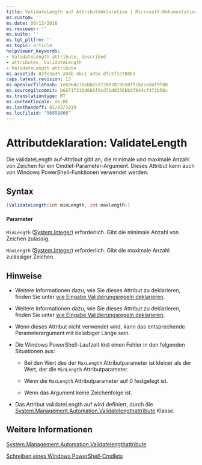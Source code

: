 ```yaml
---
title: ValidateLength auf Attributdeklaration | Microsoft-Dokumentation
ms.custom: ''
ms.date: 09/13/2016
ms.reviewer: ''
ms.suite: ''
ms.tgt_pltfrm: ''
ms.topic: article
helpviewer_keywords:
- ValidateLength attribute, described
- attributes, ValidateLength
- ValidateLength attribute
ms.assetid: 82fe3a35-a94b-4bc1-ad9e-dfc5f1e788b3
caps.latest.revision: 13
ms.openlocfilehash: 1e8364c78abba5272007019550ffcb2cedaf9fd0
ms.sourcegitcommit: b6871f21bd666f9cd71dd336bb3f844cf472b56c
ms.translationtype: MT
ms.contentlocale: de-DE
ms.lasthandoff: 02/03/2019
ms.locfileid: "56858866"
---
```

# <a name="validatelength-attribute-declaration"></a>Attributdeklaration: ValidateLength

Die validateLength auf-Attribut gibt an, die minimale und maximale Anzahl von Zeichen für ein Cmdlet-Parameter-Argument. Dieses Attribut kann auch von Windows PowerShell-Funktionen verwendet werden.

## <a name="syntax"></a>Syntax

```csharp
[ValidateLength(int minLength, int maxlength)]
```

#### <a name="parameters"></a>Parameter

`MinLength` ([System.Integer](/dotnet/api/System.Integer)) erforderlich. Gibt die minimale Anzahl von Zeichen zulässig.

`MaxLength` ([System.Integer](/dotnet/api/System.Integer)) erforderlich. Gibt die maximale Anzahl zulässiger Zeichen.

## <a name="remarks"></a>Hinweise

- Weitere Informationen dazu, wie Sie dieses Attribut zu deklarieren, finden Sie unter [wie Eingabe Validierungsregeln deklarieren](http://msdn.microsoft.com/en-us/544c2100-62ba-4be4-b2a2-cc0d4e4fc45b).
- Weitere Informationen dazu, wie Sie dieses Attribut zu deklarieren, finden Sie unter [wie Eingabe Validierungsregeln deklarieren](http://msdn.microsoft.com/en-us/544c2100-62ba-4be4-b2a2-cc0d4e4fc45b).

- Wenn dieses Attribut nicht verwendet wird, kann das entsprechende Parameterargument mit beliebiger Länge sein.

- Die Windows PowerShell-Laufzeit löst einen Fehler in den folgenden Situationen aus:

    - Bei den Wert des der `MaxLength` Attributparameter ist kleiner als der Wert, der die `MinLength` Attributparameter.

    - Wenn die `MaxLength` Attributparameter auf 0 festgelegt ist.

    - Wenn das Argument keine Zeichenfolge ist.

- Das Attribut validateLength auf wird definiert, durch die [System.Management.Automation.Validatelengthattribute](/dotnet/api/System.Management.Automation.ValidateLengthAttribute) Klasse.

## <a name="see-also"></a>Weitere Informationen

[System.Management.Automation.Validatelengthattribute](/dotnet/api/System.Management.Automation.ValidateLengthAttribute)

[Schreiben eines Windows PowerShell-Cmdlets](./writing-a-windows-powershell-cmdlet.md)
